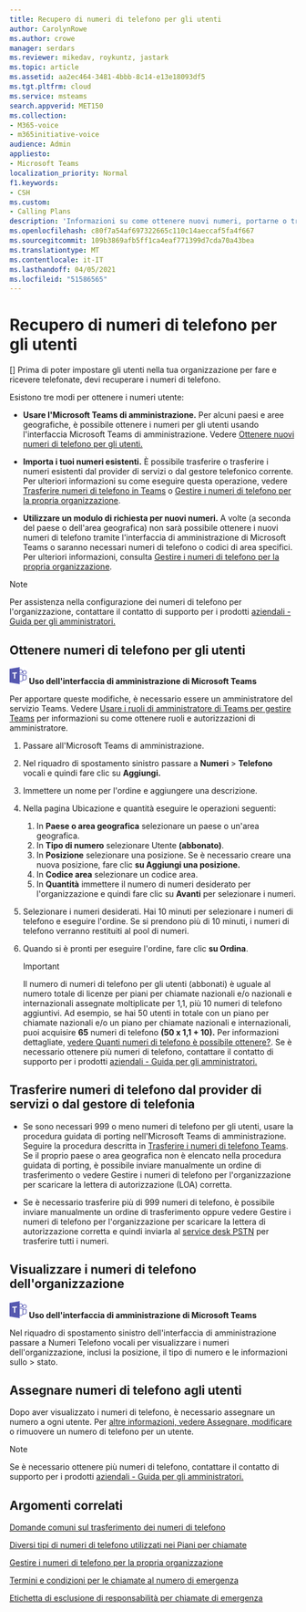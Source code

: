 ```yaml
---
title: Recupero di numeri di telefono per gli utenti
author: CarolynRowe
ms.author: crowe
manager: serdars
ms.reviewer: mikedav, roykuntz, jastark
ms.topic: article
ms.assetid: aa2ec464-3481-4bbb-8c14-e13e18093df5
ms.tgt.pltfrm: cloud
ms.service: msteams
search.appverid: MET150
ms.collection:
- M365-voice
- m365initiative-voice
audience: Admin
appliesto:
- Microsoft Teams
localization_priority: Normal
f1.keywords:
- CSH
ms.custom:
- Calling Plans
description: 'Informazioni su come ottenere nuovi numeri, portarne o trasferire quelli esistenti Teams e come mostrare le modifiche agli utenti. '
ms.openlocfilehash: c80f7a54af697322665c110c14aeccaf5fa4f667
ms.sourcegitcommit: 109b3869afb5ff1ca4eaf771399d7cda70a43bea
ms.translationtype: MT
ms.contentlocale: it-IT
ms.lasthandoff: 04/05/2021
ms.locfileid: "51586565"
---
```

# <a name="getting-phone-numbers-for-your-users"></a>Recupero di numeri di telefono per gli utenti

[] Prima di poter impostare gli utenti nella tua organizzazione per fare e ricevere telefonate, devi recuperare i numeri di telefono.
  
Esistono tre modi per ottenere i numeri utente:

- **Usare l'Microsoft Teams di amministrazione.** Per alcuni paesi e aree geografiche, è possibile ottenere i numeri per gli utenti usando l'interfaccia Microsoft Teams di amministrazione. Vedere [Ottenere nuovi numeri di telefono per gli utenti.](#get-new-phone-numbers-for-your-users)

- **Importa i tuoi numeri esistenti.** È possibile trasferire o trasferire i numeri esistenti dal provider di servizi o dal gestore telefonico corrente. Per ulteriori informazioni su come eseguire questa operazione, vedere [Trasferire numeri di telefono in Teams](./phone-number-calling-plans/transfer-phone-numbers-to-teams.md) o [Gestire i numeri di telefono per la propria organizzazione](/microsoftteams/manage-phone-numbers-for-your-organization).  
  
- **Utilizzare un modulo di richiesta per nuovi numeri.** A volte (a seconda del paese o dell'area geografica) non sarà possibile ottenere i nuovi numeri di telefono tramite l'interfaccia di amministrazione di Microsoft Teams o saranno necessari numeri di telefono o codici di area specifici. Per ulteriori informazioni, consulta [Gestire i numeri di telefono per la propria organizzazione](/microsoftteams/manage-phone-numbers-for-your-organization).
  
> [!NOTE]
> Per assistenza nella configurazione dei numeri di telefono per l'organizzazione, contattare il contatto di supporto per i prodotti [aziendali - Guida per gli amministratori.](https://docs.microsoft.com/microsoft-365/admin/contact-support-for-business-products?view=o365-worldwide&tabs=online)
  
## <a name="get-new-phone-numbers-for-your-users"></a>Ottenere numeri di telefono per gli utenti

![Icona che mostra il logo di Microsoft Teams](media/teams-logo-30x30.png) **Uso dell'interfaccia di amministrazione di Microsoft Teams**

Per apportare queste modifiche, è necessario essere un amministratore del servizio Teams. Vedere [Usare i ruoli di amministratore di Teams per gestire Teams](./using-admin-roles.md) per informazioni su come ottenere ruoli e autorizzazioni di amministratore.

1. Passare all'Microsoft Teams di amministrazione.
2. Nel riquadro di spostamento sinistro passare a **Numeri**  >  **Telefono** vocali e quindi fare clic su **Aggiungi.**
3. Immettere un nome per l'ordine e aggiungere una descrizione.
4. Nella pagina Ubicazione e quantità eseguire le operazioni seguenti:
    1. In **Paese o area geografica** selezionare un paese o un'area geografica.
    2. In **Tipo di numero** selezionare Utente **(abbonato)**.
    3. In **Posizione** selezionare una posizione. Se è necessario creare una nuova posizione, fare clic **su Aggiungi una posizione.**
    4. In **Codice area** selezionare un codice area.
    5. In **Quantità** immettere il numero di numeri desiderato per l'organizzazione e quindi fare clic su **Avanti** per selezionare i numeri.
5. Selezionare i numeri desiderati. Hai 10 minuti per selezionare i numeri di telefono e eseguire l'ordine. Se si prendono più di 10 minuti, i numeri di telefono verranno restituiti al pool di numeri.
6. Quando si è pronti per eseguire l'ordine, fare clic **su Ordina**.

    > [!IMPORTANT]
    > Il numero di numeri di telefono per gli utenti  (abbonati) è  uguale al numero totale di licenze per piani per chiamate nazionali e/o nazionali e internazionali assegnate moltiplicate per 1,1, più 10 numeri di telefono aggiuntivi. Ad esempio, se hai 50 utenti in totale con un piano per chiamate nazionali e/o un piano per chiamate nazionali e internazionali, puoi acquisire **65** numeri di telefono **(50 x 1,1 + 10).** Per informazioni dettagliate, [vedere Quanti numeri di telefono è possibile ottenere?](./how-many-phone-numbers-can-you-get.md). Se è necessario ottenere più numeri di telefono, contattare il contatto di supporto per i prodotti [aziendali - Guida per gli amministratori.](/microsoft-365/admin/contact-support-for-business-products?tabs=online&view=o365-worldwide)
  
## <a name="port-or-transfer-phone-numbers-from-your-service-provider-or-phone-carrier"></a>Trasferire numeri di telefono dal provider di servizi o dal gestore di telefonia
  
- Se sono necessari 999 o meno numeri di telefono per gli utenti, usare la procedura guidata di porting nell'Microsoft Teams di amministrazione. Seguire la procedura descritta in [Trasferire i numeri di telefono Teams](./phone-number-calling-plans/transfer-phone-numbers-to-teams.md). Se il proprio paese o area geografica non è [](phone-number-calling-plans/manually-submit-port-order.md) elencato nella procedura [](/microsoftteams/manage-phone-numbers-for-your-organization) guidata di porting, è possibile inviare manualmente un ordine di trasferimento o vedere Gestire i numeri di telefono per l'organizzazione per scaricare la lettera di autorizzazione (LOA) corretta.

- Se è necessario trasferire più di 999 [](phone-number-calling-plans/manually-submit-port-order.md) numeri di telefono, [](/microsoftteams/manage-phone-numbers-for-your-organization) è possibile inviare manualmente un ordine di trasferimento oppure vedere Gestire i numeri di telefono per l'organizzazione per scaricare la lettera di autorizzazione corretta e quindi inviarla al [service desk PSTN](manage-phone-numbers-for-your-organization/contact-pstn-service-desk.md) per trasferire tutti i numeri.

## <a name="view-the-phone-numbers-for-your-organization"></a>Visualizzare i numeri di telefono dell'organizzazione

![Icona che mostra il logo di Microsoft Teams](media/teams-logo-30x30.png) **Uso dell'interfaccia di amministrazione di Microsoft Teams**

Nel riquadro di spostamento sinistro dell'interfaccia di amministrazione passare a Numeri Telefono vocali per visualizzare i numeri dell'organizzazione, inclusi la posizione, il tipo di numero e le informazioni sullo  >   stato.
  
## <a name="assign-phone-numbers-to-users"></a>Assegnare numeri di telefono agli utenti

Dopo aver visualizzato i numeri di telefono, è necessario assegnare un numero a ogni utente. Per [altre informazioni, vedere Assegnare, modificare](./assign-change-or-remove-a-phone-number-for-a-user.md) o rimuovere un numero di telefono per un utente.

> [!NOTE]
> Se è necessario ottenere più numeri di telefono, contattare il contatto di supporto per i prodotti [aziendali - Guida per gli amministratori.](/microsoft-365/admin/contact-support-for-business-products?tabs=online&view=o365-worldwide)

## <a name="related-topics"></a>Argomenti correlati

[Domande comuni sul trasferimento dei numeri di telefono](./phone-number-calling-plans/port-order-overview.md)

[Diversi tipi di numeri di telefono utilizzati nei Piani per chiamate](./different-kinds-of-phone-numbers-used-for-calling-plans.md)

[Gestire i numeri di telefono per la propria organizzazione](/microsoftteams/manage-phone-numbers-for-your-organization)

[Termini e condizioni per le chiamate al numero di emergenza](./emergency-calling-terms-and-conditions.md)

[Etichetta di esclusione di responsabilità per chiamate di emergenza](https://github.com/MicrosoftDocs/OfficeDocs-SkypeForBusiness/blob/live/Teams/downloads/emergency-calling/emergency-calling-label-(en-us)-(v.1.0).zip?raw=true)